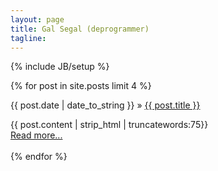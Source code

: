 ```yaml
---
layout: page
title: Gal Segal (deprogrammer)
tagline: 
---
```

{% include JB/setup %}

<div>
    {% for post in site.posts limit 4 %}
	<p>
		<span>{{ post.date | date_to_string }}</span> &raquo; <a href="{{ BASE_PATH }}{{ post.url }}">{{ post.title }}</a>
	</p>
	<div>
		 {{ post.content | strip_html | truncatewords:75}}<br>
         <a href="{{ post.url }}">Read more...</a><br><br>
	</div>   
    {% endfor %}
</div>

